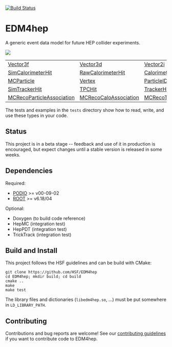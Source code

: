
[![Build Status](https://travis-ci.com/HSF/EDM4HEP.svg?branch=master)](https://travis-ci.com/HSF/EDM4HEP)

# EDM4hep


A generic event data model for future HEP collider experiments.

![](https://vvolkl.github.io/EDM4HEP/doc/edm4hep_diagram.svg)



|                                                                                           |                                                                                       |                                                                                          |                                                                                       |
| -------------                                                                             | -------------                                                                         | -----                                                                                    | ---                                                                                   |
| [Vector3f ](https://github.com/HSF/EDM4hep/blob/master/edm4hep.yaml#L9)                   | [Vector3d ](https://github.com/HSF/EDM4hep/blob/master/edm4hep.yaml#L23)              | [Vector2i ](https://github.com/HSF/EDM4hep/blob/master/edm4hep.yaml#L38)                 | [TrackState ](https://github.com/HSF/EDM4hep/blob/master/edm4hep.yaml#L50)            |
| [SimCalorimeterHit](https://github.com/HSF/EDM4hep/blob/master/edm4hep.yaml#L201)         | [RawCalorimeterHit](https://github.com/HSF/EDM4hep/blob/master/edm4hep.yaml#L212)     | [ CalorimeterHit ](https://github.com/HSF/EDM4hep/blob/master/edm4hep.yaml#L222)         | [Cluster](https://github.com/HSF/EDM4hep/blob/master/edm4hep.yaml#L247)               |
| [MCParticle](https://github.com/HSF/EDM4hep/blob/master/edm4hep.yaml#L84)                 | [Vertex](https://github.com/HSF/EDM4hep/blob/master/edm4hep.yaml#L318)                | [ParticleID ](https://github.com/HSF/EDM4hep/blob/master/edm4hep.yaml#L234)              | [ReconstructedParticle](https://github.com/HSF/EDM4hep/blob/master/edm4hep.yaml#L335) |
| [SimTrackerHit](https://github.com/HSF/EDM4hep/blob/master/edm4hep.yaml#L156)             | [TPCHit](https://github.com/HSF/EDM4hep/blob/master/edm4hep.yaml#L288)                | [TrackerHit](https://github.com/HSF/EDM4hep/blob/master/edm4hep.yaml#L270)               | [Track](https://github.com/HSF/EDM4hep/blob/master/edm4hep.yaml#L300)                 |
| [MCRecoParticleAssociation](https://github.com/HSF/EDM4hep/blob/master/edm4hep.yaml#L362) | [MCRecoCaloAssociation](https://github.com/HSF/EDM4hep/blob/master/edm4hep.yaml#L370) | [MCRecoTrackerAssociation](https://github.com/HSF/EDM4hep/blob/master/edm4hep.yaml#L370) | [ObjectID](https://github.com/HSF/EDM4hep/blob/master/edm4hep.yaml#L71)               |


The tests and examples in the `tests` directory show how to read, write, and use these types in your code.


## Status

This project is in a beta stage -- feedback and use of it in production is encouraged, but expect changes until a stable version is released in some weeks.

## Dependencies

Required:

* [PODIO](https://github.com/AIDASoft/podio) >= v00-09-02
* [ROOT](https://github.com/root-project/root) >= v6.18/04   

Optional:

* Doxygen (to build code reference)
* HepMC (integration test)
* HepPDT (integration test)
* TrickTrack (integration test)

## Build and Install

This project follows the HSF guidelines and can be build with CMake:

```
git clone https://github.com/HSF/EDM4hep
cd EDM4hep; mkdir build; cd build
cmake ..
make
make test
``` 

The library files and dictionaries (`libedm4hep.so`, ...) must be put somewhere in `LD_LIBRARY_PATH`.






## Contributing

Contributions and bug reports are welcome!
See our [contributing guidelines](./doc/contributing.md) if you want to contribute code to EDM4hep.
